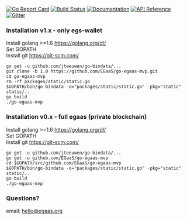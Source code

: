 [![Go Report Card](https://goreportcard.com/badge/github.com/EGaaS/go-egaas-mvp)](https://goreportcard.com/report/github.com/EGaaS/go-egaas-mvp) 
[![Build Status](https://travis-ci.org/EGaaS/go-egaas-mvp.svg?branch=master)](https://travis-ci.org/EGaaS/go-egaas-mvp) 
[![Documentation](https://img.shields.io/badge/docs-latest-brightgreen.svg?style=flat)](http://egaas-en.readthedocs.io/en/latest/)
[![API Reference](
https://camo.githubusercontent.com/915b7be44ada53c290eb157634330494ebe3e30a/68747470733a2f2f676f646f632e6f72672f6769746875622e636f6d2f676f6c616e672f6764646f3f7374617475732e737667
)](https://godoc.org/github.com/EGaaS/go-egaas-mvp)
[![Gitter](https://badges.gitter.im/Join%20Chat.svg)](https://gitter.im/go-egaas-mvp?utm_source=badge&utm_medium=badge&utm_campaign=pr-badge)


### Installation v1.x - only egs-wallet

Install golang >=1.6 https://golang.org/dl/<br>
Set GOPATH<br>
Install git https://git-scm.com/
```
go get -u github.com/jteeuwen/go-bindata/...
git clone -b 1.0 https://github.com/EGaaS/go-egaas-mvp.git
cd go-egaas-mvp
rm -rf packages/static/static.go
$GOPATH/bin/go-bindata -o="packages/static/static.go" -pkg="static" static/..
go build
./go-egaas-mvp
```

### Installation v0.x - full egaas (private blockchain)


Install golang >=1.6 https://golang.org/dl/<br>
Set GOPATH<br>
Install git https://git-scm.com/
```
go get -u github.com/jteeuwen/go-bindata/...
go get -u github.com/EGaaS/go-egaas-mvp
cd $GOPATH/src/github.com/EGaaS/go-egaas-mvp
$GOPATH/bin/go-bindata -o="packages/static/static.go" -pkg="static" static/..
go build
./go-egaas-mvp
```


### Questions?
email: hello@egaas.org

